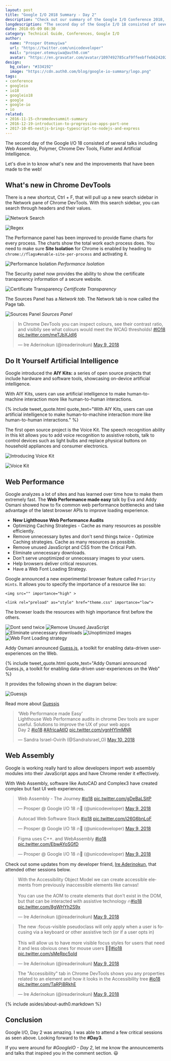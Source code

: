 ```yaml
---
layout: post
title: "Google I/O 2018 Summary - Day 2"
description: "Check out our summary of the Google I/O Conference 2018, Day 2."
longdescription: "The second day of the Google I/O 18 consisted of several talks including Web Assembly, Polymer, Chrome Dev Tools, Flutter and Artificial Intelligence."
date: 2018-05-09 08:30
category: Technical Guide, Conferences, Google I/O
author:
  name: "Prosper Otemuyiwa"
  url: "https://twitter.com/unicodeveloper"
  mail: "prosper.otemuyiwa@auth0.com"
  avatar: "https://en.gravatar.com/avatar/1097492785caf9ffeebffeb624202d8f?s=200"
design:
  bg_color: "#334192"
  image: "https://cdn.auth0.com/blog/google-io-summary/logo.png"
tags:
- conference
- googleio
- io18
- googleio18
- google
- google-io
- io
related:
- 2016-11-15-chromedevsummit-summary
- 2016-12-19-introduction-to-progressive-apps-part-one
- 2017-10-05-nestjs-brings-typescript-to-nodejs-and-express
---
```


The second day of the Google I/O 18 consisted of several talks including Web Assembly, Polymer, Chrome Dev Tools, Flutter and Artificial Intelligence.

Let's dive in to know what's new and the improvements that have been made to the web!

## What's new in Chrome DevTools

There is a new shortcut, Ctrl + F, that will pull up a new search sidebar in the Network pane of Chrome DevTools. With this search sidebar, you can search through headers and their values.

![Network Search](https://developers.google.com/web/updates/images/2018/04/network-search.png)

![Regex](https://developers.google.com/web/updates/images/2018/04/regex.png)

The Performance panel has been improved to provide flame charts for every process. The charts show the total work each process does. You need to make sure **Site Isolation** for Chrome is enabled by heading to `chrome://flags#enable-site-per-process` and activating it.

![Performance Isolation](https://developers.google.com/web/updates/images/2018/04/perf-isolation.png)
_Performance Isolation_

The Security panel now provides the ability to show the certificate transparency information of a secure website.

![Certificate Transparency](https://developers.google.com/web/updates/images/2018/04/certificate-transparency.png)
_Certificate Transparency_

The Sources Panel has a _Network tab_. The Network tab is now called the Page tab.

![Sources Panel](https://developers.google.com/web/updates/images/2018/04/page.png)
_Sources Panel_

<blockquote class="twitter-tweet" data-lang="en"><p lang="en" dir="ltr">In Chrome DevTools you can inspect colours, see their contrast ratio, and visiblly see what colours would meet the WCAG thresholds! <a href="https://twitter.com/hashtag/IO18?src=hash&amp;ref_src=twsrc%5Etfw">#IO18</a> <a href="https://t.co/meTJbXJdI6">pic.twitter.com/meTJbXJdI6</a></p>&mdash; Ire Aderinokun (@ireaderinokun) <a href="https://twitter.com/ireaderinokun/status/994285517784076288?ref_src=twsrc%5Etfw">May 9, 2018</a></blockquote>
<script async src="https://platform.twitter.com/widgets.js" charset="utf-8"></script>

## Do It Yourself Artificial Intelligence

Google introduced the **AIY Kits:** a series of open source projects that include hardware and software tools, showcasing on-device artificial intelligence.

With AIY Kits, users can use artificial intelligence to make human-to-machine interaction more like human-to-human interactions. 

{% include tweet_quote.html quote_text="With AIY Kits, users can use artificial intelligence to make human-to-machine interaction more like human-to-human interactions." %}

The first open source project is the Voice Kit. The speech recognition ability in this kit allows you to add voice recognition to assistive robots, talk to control devices such as light bulbs and replace physical buttons on household appliances and consumer electronics.

![Introducing Voice Kit](https://cdn.auth0.com/blog/googleio2/introvoicekit.png)

![Voice Kit](https://cdn.auth0.com/blog/googleio2/voicekit.png)

## Web Performance

Google analyzes a lot of sites and has learned over time how to make them extremely fast. The **Web Performance made easy** talk by Eva and Addy Osmani showed how to fix common web performance bottlenecks and take advantage of the latest browser APIs to improve loading experience.

* **New Lighthouse Web Performance Audits** 
* Optimizing Caching Strategies - Cache as many resources as possible efficiently.
* Remove unnecessary bytes and don't send things twice - Optimize Caching strategies. Cache as many resources as possible.
* Remove unused JavaScript and CSS from the Critical Path.
* Eliminate unnecessary downloads.
* Don't serve unoptimized or unnecessary images to your users.
* Help browsers deliver critical resources.
* Have a Web Font Loading Strategy.

Google announced a new experimental browser feature called `Priority Hints`. It allows you to specify the importance of a resource like so:

```
<img src="" importance="high" >
```

```
<link rel="preload" as="style" href="theme.css" importance="low">
```

The browser loads the resources with high importance first before the others.

![Dont send twice](https://cdn.auth0.com/blog/googleio2/dontsendtwice.png)
![Remove Unused JavaScript](https://cdn.auth0.com/blog/googleio2/removeunusedjs.png)
![Eliminate unnecessary downloads](https://cdn.auth0.com/blog/googio2/eliminateunecessarydownloads.png)
![Unoptimized images](https://cdn.auth0.com/blog/googleio2/unoptimized.png)
![Web Font Loading strategy](https://cdn.auth0.com/blog/googleio2/webfontloadingstrategy.png)

Addy Osmani announced [Guess.js](https://github.com/guess-js/guess), a toolkit for enabling data-driven user-experiences on the Web. 


{% include tweet_quote.html quote_text="Addy Osmani announced Guess.js, a toolkit for enabling data-driven user-experiences on the Web" %}

It provides the following shown in the diagram below:

![Guessjs](https://cdn.auth0.com/blog/googleio2/guessjs.png)

Read more about [Guessjs](https://blog.mgechev.com/2018/05/09/introducing-guess-js-data-driven-user-experiences-web/)

<blockquote class="twitter-tweet" data-lang="en"><p lang="en" dir="ltr">‘Web Performance made Easy’<br>Lighthouse Web Performance audits in chrome Dev tools are super useful. Solutions to improve the UX of your web apps <br>Day 2 <a href="https://twitter.com/hashtag/io18?src=hash&amp;ref_src=twsrc%5Etfw">#io18</a> <a href="https://twitter.com/hashtag/AfricaAtIO?src=hash&amp;ref_src=twsrc%5Etfw">#AfricaAtIO</a> <a href="https://t.co/vgnHYlmMNR">pic.twitter.com/vgnHYlmMNR</a></p>&mdash; Sandra Israel-Ovirih (@SandraIsrael_O) <a href="https://twitter.com/SandraIsrael_O/status/994454557559148544?ref_src=twsrc%5Etfw">May 10, 2018</a></blockquote>
<script async src="https://platform.twitter.com/widgets.js" charset="utf-8"></script>


## Web Assembly

Google is working really hard to allow developers import web assembly modules into their JavaScript apps and have Chrome render it effectively.

With Web Assembly, software like AutoCAD and Complex3 have created complex but fast UI web experiences.

<blockquote class="twitter-tweet" data-lang="en"><p lang="en" dir="ltr">Web Assembly - The Journey <a href="https://twitter.com/hashtag/io18?src=hash&amp;ref_src=twsrc%5Etfw">#io18</a> <a href="https://t.co/gDeBaLSitP">pic.twitter.com/gDeBaLSitP</a></p>&mdash; Prosper @ Google I/O 18 🔥🚀 (@unicodeveloper) <a href="https://twitter.com/unicodeveloper/status/994336938957066240?ref_src=twsrc%5Etfw">May 9, 2018</a></blockquote>
<script async src="https://platform.twitter.com/widgets.js" charset="utf-8"></script>

<blockquote class="twitter-tweet" data-lang="en"><p lang="it" dir="ltr">Autocad Web Software Stack <a href="https://twitter.com/hashtag/io18?src=hash&amp;ref_src=twsrc%5Etfw">#io18</a> <a href="https://t.co/i26G6bnLoF">pic.twitter.com/i26G6bnLoF</a></p>&mdash; Prosper @ Google I/O 18 🔥🚀 (@unicodeveloper) <a href="https://twitter.com/unicodeveloper/status/994336060506173440?ref_src=twsrc%5Etfw">May 9, 2018</a></blockquote>
<script async src="https://platform.twitter.com/widgets.js" charset="utf-8"></script>

<blockquote class="twitter-tweet" data-lang="en"><p lang="en" dir="ltr">Figma uses C++. and WebAssembly <a href="https://twitter.com/hashtag/io18?src=hash&amp;ref_src=twsrc%5Etfw">#io18</a> <a href="https://t.co/EbwAYoSGfD">pic.twitter.com/EbwAYoSGfD</a></p>&mdash; Prosper @ Google I/O 18 🔥🚀 (@unicodeveloper) <a href="https://twitter.com/unicodeveloper/status/994333999936913408?ref_src=twsrc%5Etfw">May 9, 2018</a></blockquote>
<script async src="https://platform.twitter.com/widgets.js" charset="utf-8"></script>

Check out some updates from my developer friend, [Ire Aderinokun](https://twitter.com/ireaderinokun), that attended other sessions below.

<blockquote class="twitter-tweet" data-lang="en"><p lang="en" dir="ltr">With the Accessibility Object Model we can create accessible elements from previously inaccessible elements like canvas!<br><br>You can use the AOM to create elements that don&#39;t exist in the DOM, but that can be interacted with assistive technology 🔥<a href="https://twitter.com/hashtag/io18?src=hash&amp;ref_src=twsrc%5Etfw">#io18</a> <a href="https://t.co/8gWHYh2S9x">pic.twitter.com/8gWHYh2S9x</a></p>&mdash; Ire Aderinokun (@ireaderinokun) <a href="https://twitter.com/ireaderinokun/status/994292868498972672?ref_src=twsrc%5Etfw">May 9, 2018</a></blockquote>
<script async src="https://platform.twitter.com/widgets.js" charset="utf-8"></script>

<blockquote class="twitter-tweet" data-lang="en"><p lang="en" dir="ltr">The new :focus-visible pseudoclass will only apply when a user is focusing via a keyboard or other assistive tech (or if a user opts in)<br><br>This will allow us to have more visible focus styles for users that need it and less obvious ones for mouse users 👏🏾<a href="https://twitter.com/hashtag/io18?src=hash&amp;ref_src=twsrc%5Etfw">#io18</a> <a href="https://t.co/sMeRpc5oId">pic.twitter.com/sMeRpc5oId</a></p>&mdash; Ire Aderinokun (@ireaderinokun) <a href="https://twitter.com/ireaderinokun/status/994289136826703872?ref_src=twsrc%5Etfw">May 9, 2018</a></blockquote>
<script async src="https://platform.twitter.com/widgets.js" charset="utf-8"></script>

<blockquote class="twitter-tweet" data-lang="en"><p lang="en" dir="ltr">The &quot;Accessibility&quot; tab in Chrome DevTools shows you any properties related to an element and how it looks in the Accessibility tree <a href="https://twitter.com/hashtag/io18?src=hash&amp;ref_src=twsrc%5Etfw">#io18</a> <a href="https://t.co/TaRPjBRkhE">pic.twitter.com/TaRPjBRkhE</a></p>&mdash; Ire Aderinokun (@ireaderinokun) <a href="https://twitter.com/ireaderinokun/status/994286888868429824?ref_src=twsrc%5Etfw">May 9, 2018</a></blockquote>
<script async src="https://platform.twitter.com/widgets.js" charset="utf-8"></script>


{% include asides/about-auth0.markdown %}


## Conclusion

Google I/O, Day 2 was amazing. I was able to attend a few critical sessions as seen above. Looking forward to the **#Day3**.

If you were around for _#GoogleIO - Day 2_, let me know the announcements and talks that inspired you in the comment section. 😃